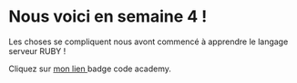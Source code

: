 
<head> </head>

<body>

<h1> Nous voici en semaine 4 ! </h1> 

<p> Les choses se compliquent nous avont commencé à apprendre le langage serveur RUBY ! </p>

<p> Cliquez sur <a href="https://www.codecademy.com/fr/users/Artbooster/achievements" > mon lien </a> badge code academy. </p>

</body>
